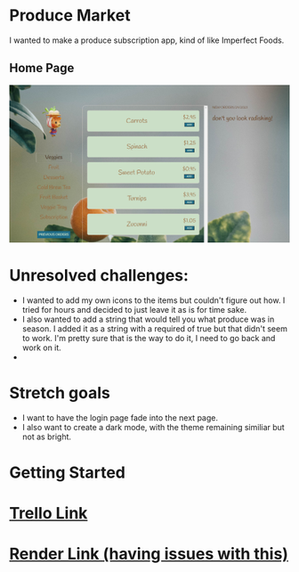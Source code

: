 # Produce Market

I wanted to make a produce subscription app, kind of like Imperfect Foods. 

## Home Page

![My Image](homepage.png)

# Unresolved challenges:
- I wanted to add my own icons to the items but couldn't figure out how. I tried for hours and decided to just leave it as is for time sake.
- I also wanted to add a string that would tell you what produce was in season. I added it as a string with a required of true but that didn't seem to work. I'm pretty sure that is the way to do it, I need to go back and work on it.
- 


# Stretch goals
- I want to have the login page fade into the next page.
- I also want to create a dark mode, with the theme remaining similiar but not as bright. 

# Getting Started 

# [Trello Link](https://trello.com/b/vQgiC6Mb/mod-3-project)

# [Render Link (having issues with this)]()
